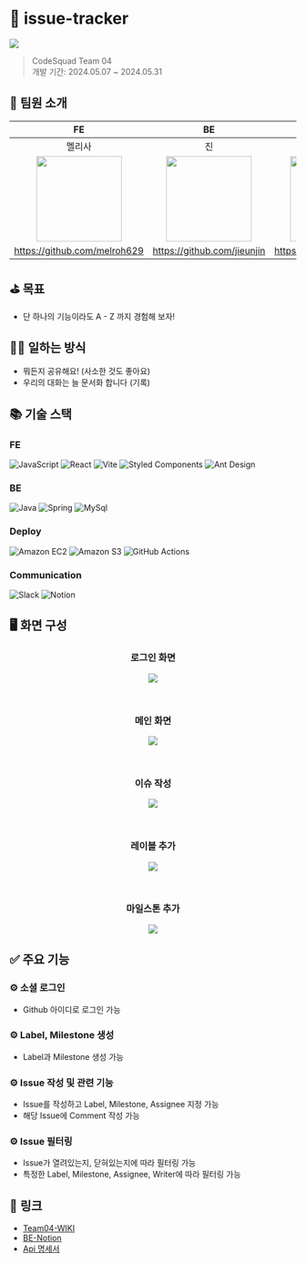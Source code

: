 # 🔎 issue-tracker

<img src="https://github.com/codesquad-masters2024-team04/issue-tracker/assets/126778700/e635663d-c8db-42b9-b340-47dc7350d805"/>

> CodeSquad Team 04 <br> 개발 기간: 2024.05.07 ~ 2024.05.31

## 👥 팀원 소개

| FE  |                                                                              BE                                                                               |                                                                             BE                                                                              |                                                                              BE                                                                              |
|:---:|:-------------------------------------------------------------------------------------------------------------------------------------------------------------:|:-----------------------------------------------------------------------------------------------------------------------------------------------------------:|:------------------------------------------------------------------------------------------------------------------------------------------------------------:|
| 멜리사 |                                                                               진                                                                               |                                                                             다니엘                                                                             |                                                                             웨이드                                                                              |
|<img src="https://github.com/codesquad-masters2024-team04/issue-tracker/assets/126778700/bd7a7098-091d-42d7-94a5-5584a0506d7d" height="150px" width="150px">     | <img src="https://github.com/codesquad-masters2024-team04/issue-tracker/assets/126778700/6293ee0a-4fb8-4904-b62e-d25713f36ced" height="150px" width="150px" > | <img src="https://github.com/codesquad-masters2024-team04/issue-tracker/assets/126778700/e2037cd1-1053-4f8c-967c-55b394e5dcdf" height="150px" width="150px"> | <img src="https://github.com/codesquad-masters2024-team04/issue-tracker/assets/126778700/198863a2-f1d9-4273-a932-8858f3b21657" height="150px" width="150px"> |
|  https://github.com/melroh629   |                                                                  https://github.com/jieunjin                                                                  |                                                                  https://github.com/SDL923                                                                  |                                                               https://github.com/yonghyeonpark                                                               |

## ⛳️ 목표 

- 단 하나의 기능이라도 A - Z 까지 경험해 보자!

## 🤝🏻 일하는 방식 

- 뭐든지 공유해요! (사소한 것도 좋아요)
- 우리의 대화는 늘 문서화 합니다 (기록)

## 📚 기술 스택

### FE
![JavaScript](https://img.shields.io/badge/JavaScript-F7DF1E?style=for-the-badge&logo=Javascript&logoColor=white)
![React](https://img.shields.io/badge/React-20232A?style=for-the-badge&logo=react&logoColor=61DAFB)
![Vite](https://img.shields.io/badge/vite-646CFF?style=for-the-badge&logo=vite&logoColor=white)
![Styled Components](https://img.shields.io/badge/styled_components-DB7093?style=for-the-badge&logo=styled-components&logoColor=white)
![Ant Design](https://img.shields.io/badge/ant_design-0170FE?style=for-the-badge&logo=antdesign&logoColor=white)

### BE
![Java](https://img.shields.io/badge/JAVA-007396?style=for-the-badge&logo=Java&logoColor=white)
![Spring](https://img.shields.io/badge/Spring-6DB33F?style=for-the-badge&logo=Spring&logoColor=white)
![MySql](https://img.shields.io/badge/MySQL-4479A1?style=for-the-badge&logo=MySQL&logoColor=white)

### Deploy
![Amazon EC2](https://img.shields.io/badge/amazon_ec2-FF9900?style=for-the-badge&logo=amazonec2&logoColor=white)
![Amazon S3](https://img.shields.io/badge/amazon_s3-569A31?style=for-the-badge&logo=amazons3&logoColor=61DAFB)
![GitHub Actions](https://img.shields.io/badge/github_actions-2088FF?style=for-the-badge&logo=githubactions&logoColor=white)

### Communication
![Slack](https://img.shields.io/badge/Slack-4A154B?style=for-the-badge&logo=Slack&logoColor=white)
![Notion](https://img.shields.io/badge/Notion-white?style=for-the-badge&logo=Notion&logoColor=black)

## 🖥️ 화면 구성

<div align="center">
  <h3>로그인 화면</h3>
</div>
<p align="center">
<img src="https://github.com/codesquad-masters2024-team04/issue-tracker/assets/126778700/5df312df-3b57-4127-b420-598e85cf6e08">
</p>
<br>

<div align="center">
  <h3>메인 화면</h3>
</div>
<p align="center">
<img src="https://github.com/codesquad-masters2024-team04/issue-tracker/assets/126778700/132311f9-ec21-4e1b-85b9-761112c300d6">
</p>
<br>

<div align="center">
  <h3>이슈 작성</h3>
</div>
<p align="center">
<img src="https://github.com/codesquad-masters2024-team04/issue-tracker/assets/126778700/1aa8a872-cf3d-4b50-bc8f-d9502f4c2323">
</p>
<br>

<div align="center">
  <h3>레이블 추가</h3>
</div>
<p align="center">
<img src="https://github.com/codesquad-masters2024-team04/issue-tracker/assets/126778700/954ee710-48a1-4278-969e-09bc2c78a0d7 ">
</p>
<br>

<div align="center">
  <h3>마일스톤 추가</h3>
</div>
<p align="center">
<img src="https://github.com/codesquad-masters2024-team04/issue-tracker/assets/126778700/3ccf664e-18c2-48b7-9447-832fc1620310">
</p>

## ✅ 주요 기능

### ⚙️ 소셜 로그인

- Github 아이디로 로그인 가능

### ⚙️ Label, Milestone 생성

- Label과 Milestone 생성 가능

### ⚙️ Issue 작성 및 관련 기능

- Issue를 작성하고 Label, Milestone, Assignee 지정 가능
- 해당 Issue에 Comment 작성 가능

### ⚙️ Issue 필터링

- Issue가 열려있는지, 닫혀있는지에 따라 필터링 가능
- 특정한 Label, Milestone, Assignee, Writer에 따라 필터링 가능

## 🔗 링크

- [Team04-WIKI](https://github.com/codesquad-masters2024-team04/issue-tracker/wiki/%F0%9F%8F%A1-4%EC%A1%B0-Wiki-%ED%99%88)
- [BE-Notion](https://trusting-twilight-efa.notion.site/Team-04-b305f1427f6e41a0ba6ea0a1952c0a40?pvs=4)
- [Api 명세서](https://www.notion.so/68cc97a62e99487885ac08aa3bb1fea1?v=8db90f26ef6d426bbd57fac016d23ce7)